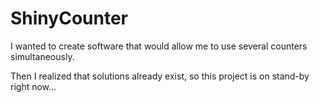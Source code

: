 # ShinyCounter

I wanted to create software that would allow me to use several counters simultaneously.

Then I realized that solutions already exist, so this project is on stand-by right now...
